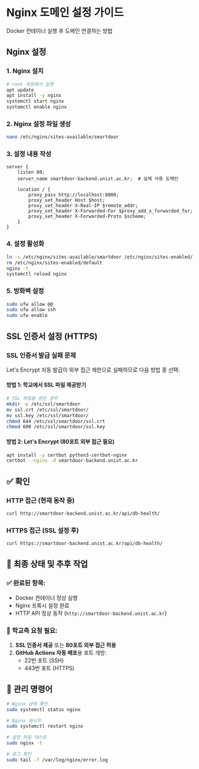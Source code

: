 # Nginx 도메인 설정 가이드

Docker 컨테이너 실행 후 도메인 연결하는 방법


## Nginx 설정

### 1. Nginx 설치
```bash
# root 계정에서 실행
apt update
apt install -y nginx
systemctl start nginx
systemctl enable nginx
```

### 2. Nginx 설정 파일 생성
```bash
nano /etc/nginx/sites-available/smartdoor
```

### 3. 설정 내용 작성
```nginx
server {
    listen 80;
    server_name smartdoor-backend.unist.ac.kr;  # 실제 사용 도메인

    location / {
        proxy_pass http://localhost:8000;
        proxy_set_header Host $host;
        proxy_set_header X-Real-IP $remote_addr;
        proxy_set_header X-Forwarded-For $proxy_add_x_forwarded_for;
        proxy_set_header X-Forwarded-Proto $scheme;
    }
}
```

### 4. 설정 활성화
```bash
ln -s /etc/nginx/sites-available/smartdoor /etc/nginx/sites-enabled/
rm /etc/nginx/sites-enabled/default
nginx -t
systemctl reload nginx
```

### 5. 방화벽 설정
```bash
sudo ufw allow @@
sudo ufw allow ssh
sudo ufw enable
```

##  SSL 인증서 설정 (HTTPS)

###  **SSL 인증서 발급 실패 문제**

Let's Encrypt 자동 발급이 외부 접근 제한으로 실패하므로 다음 방법 중 선택:

#### 방법 1: 학교에서 SSL 파일 제공받기 
```bash
# SSL 파일을 받은 경우
mkdir -p /etc/ssl/smartdoor
mv ssl.crt /etc/ssl/smartdoor/
mv ssl.key /etc/ssl/smartdoor/
chmod 644 /etc/ssl/smartdoor/ssl.crt
chmod 600 /etc/ssl/smartdoor/ssl.key
```

#### 방법 2: Let's Encrypt (80포트 외부 접근 필요)
```bash
apt install -y certbot python3-certbot-nginx
certbot --nginx -d smartdoor-backend.unist.ac.kr
```


## ✅ 확인

### HTTP 접근 (현재 동작 중)
```bash
curl http://smartdoor-backend.unist.ac.kr/api/db-health/
```

### HTTPS 접근 (SSL 설정 후)
```bash
curl https://smartdoor-backend.unist.ac.kr/api/db-health/
```

## 🎯 **최종 상태 및 추후 작업**

### ✅ **완료된 항목:**
- Docker 컨테이너 정상 실행
- Nginx 프록시 설정 완료
- HTTP API 정상 동작 (`http://smartdoor-backend.unist.ac.kr`)

### 🔄 **학교측 요청 필요:**
1. **SSL 인증서 제공** 또는 **80포트 외부 접근 허용**
2. **GitHub Actions 자동 배포**용 포트 개방:
   - 22번 포트 (SSH)
   - 443번 포트 (HTTPS)

## 🔧 관리 명령어

```bash
# Nginx 상태 확인
sudo systemctl status nginx

# Nginx 재시작
sudo systemctl restart nginx

# 설정 파일 테스트
sudo nginx -t

# 로그 확인
sudo tail -f /var/log/nginx/error.log
```
